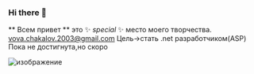### Hi there 👋


** Всем привет ** это ✨ _special_ ✨ место моего творчества.
vova.chakalov.2003@gmail.com
Цель->стать .net разработчиком(ASP)
Пока не достигнута,но скоро


![изображение](https://user-images.githubusercontent.com/65467062/186758094-704993a1-3f07-4464-b51c-85d3dc009b22.png)

